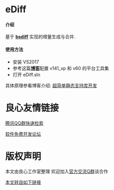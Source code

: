 # eDiff

#### 介绍
基于 [**bsdiff**](http://u.720life.cn/g/54145d0471d91890860f7f8463c03046d125a4876c4b9a1b546d8f2eae6a1e2ea67c4d5ba8bf667dc061d95da4a361ee) 实现的增量生成与合并.

#### 使用方法  


- 安装 VS2017 
- 参考这篇[**博客**](http://u.720life.cn/g/edcd531ca4e3b89ebb79300eb97a4ee8a2c505b7a604941bee53ba6cacf4d8fa5c759bd4167339d961260434648d5503)配置 v141_xp 和 v60 的平台工具集  
- 打开 eDiff.sln 

具体原理参看博客介绍:  [超简单静态支持库开发](http://u.720life.cn/g/edcd531ca4e3b89ebb79300eb97a4ee86d397a39cbd47c2e1ad47da6b9cde715cd96c589997fb4ffaa52aa8c9cfab493)   


 # 良心友情链接

[腾讯QQ群快速检索](http://u.720life.cn/s/8cf73f7c)

[软件免费开发论坛](http://u.720life.cn/s/bbb01dc0)

# 版权声明 

本文由良心工作室整理 欢迎加入[官方交流Q群](https://u.720life.cn/s/f2316816)谈合作

[本文转自如下链接](http://u.720life.cn/g/2e71d0f0a5c601172267ba20d3a43c6e5f7d8c428ab8ebf45cebc9fcc8b8fa547c07986eb04ed90c2cdce68fbadc092ce45dbb3f17f2f9a5be3836a1b1eb3264)